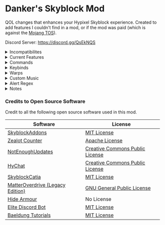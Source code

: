 # Danker's Skyblock Mod
QOL changes that enhances your Hypixel Skyblock experience. Created to add features I couldn't find in a mod, or if the mod was paid (which is against the [Mojang TOS](https://account.mojang.com/documents/commercial_guidelines)).

Discord Server: https://discord.gg/QsEkNQS

<details>
<summary>Incompatibilites</summary>

## Incompatibilities
- Old Animations <2.6.4 - Frequent crashes
- Old Animations 2.6.4
  - Pet colors does not color slots
  - Catacombs F7 terminal solvers do not color slots
  - Enchanting solvers do not color slots
- Old tab display
  - Many features rely on using the location found in the new tab display
</details>

<details>
<summary>Current Features</summary>

## Current Features
- Guild party desktop notifications
- Coordinate and angle display
- Golden T10/T6/T4 enchant display
- Disable Spirit Sceptre messages
- Disable Midas Staff messages
- Disable Implosion messages
- Disable heal messages
- Disable ability cooldown messages
- Disable out of mana messages
- Disable kill combo messages
- Slayer item tracker
- Ghosts item tracker  
- RNGesus drop alerts
- Click anywhere on-screen to open Maddox
- Maddox menu keybind
- Block starting other slayer quests
- Slayer slain alert
- Fishing, jerry fishing, fishing festival, spooky fishing, crystal hollows fishing, lava fishing, trophy fishing trackers
- Expertise kills in fishing rod lore
- Gemstones applied in item lore
- Catacombs trackers
- Dungeons puzzle solver (Riddle, trivia, blaze, creeper, water, tic tac toe, boulder, silverfish, ice walk)
- Dungeons timer (similar to LiveSplit)
- Misc. dungeon info
- Watcher ready message
- Catacombs F7 Stage 3 solvers (Starts with letter, select all colour, ignore arrows on sea lanterns)
- Find correct Livid (with graphic display of HP)
- Catacombs F6 and F7 Giant HP display
- Use custom music in supported locations
- Experimentation solvers (Ultrasequencer, Chronomatron, Superpairs)
- Hide tooltips in experiment addons
- Hide tooltips in Melody's Harp
- Pet background colors based on level
- Golem spawning alerts + 20 second timer
- Skill xp/hour tracker
- Show total skill xp instead of progress to next level
- Show time until century cakes run out
- Mythological event (Diana) tracker
- Low health alert in dungeons
- API commands
- Update checker
- Reparty command
- Auto accept reparty
- Highlight Slayer Bosses
- Highlight Arachne
- Highlight Skeleton Masters
- Show teammates in 30 block radius
- Hide pet candy in pet tooltip
- Highlighting completed commissions
- Custom name colors
- Crystal Hollows waypoints (with SkyblockExtras support)
- Ability cooldowns display
- Custom alerts based on chat
- Predicted dungeon score display
- Hide player armour
- Automatically join skyblock
- Fire pillar display
- Chat aliases
- Thunder/Lord Jawbus spawn alerts
- Show when minion was last collected
- Show amount of Magmafish if trophy fish are filleted
- Show estimated time until bazaar order is filled
- Show timer until Crimson Isle minibosses respawn
- Automatically announce Vanquishers in chat
- Kuudra notifications (stun/ballista/cloak)
- Powder/hour tracker
- Fix drill animation resetting
- Highlight filled bazaar orders
- Dungeon RNG meter info display
- Optimize mining route
</details>

<details>
<summary>Commands</summary>

## Commands
- /dhelp - Returns this message in-game.
- /dsm - Opens the GUI for Danker's Skyblock Mod.
- /loot <zombie/spider/wolf/enderman/blaze/fishing/catacombs/mythological/> [winter/festival/spooky/ch/lava/trophy/f(1-7)/mm/session] - Returns loot received from slayer quests or fishing stats. /loot fishing winter returns winter sea creatures instead.
- /display <zombie/spider/wolf/enderman/blaze/fishing/catacombs/mythological/ghosts/auto/off> [winter/festival/spooky/ch/lava/trophy/f(1-7)/mm/session] - Text display for trackers. /display fishing winter displays winter sea creatures instead. /display auto automatically displays the loot for the slayer quest you have active.
- /resetloot <zombie/spider/wolf/enderman/blaze/fishing/catacombs/mythological/confirm/cancel> -  - Resets loot for trackers. /resetloot confirm confirms the reset.
- /slayer [player] - Uses API to get slayer xp of a person. If no name is provided, it checks yours.
- /skill [player] - Uses API to get skill levels of a person. If no name is provided, it checks yours.
- /lobbyskills - Uses API to find the average skills of the lobby, as well the three players with the highest skill average.
- /guildof [player] - Uses API to get guild name and guild master of a person. If no name is provided, it checks yours.
- /petsof [player] - Uses API to get pets of a person. If no name is provided, it checks yours.
- /bank [player] - Uses API to get bank and purse coins of a person. If no name is provided, it checks yours.
- /armor [player] - Uses API to get armour of a person. If no name is provided, it checks yours.
- /dungeons [player] - Uses API to get dungeon levels of a person. If no name is provided, it checks yours.
- /weight [player] [lily/farming] - Uses API to get weight of a person. If no name is provided, it checks yours. Adding lily uses lily's weight. Adding farming uses Kaeso's farming weight.
- /importfishing - Imports your fishing stats from your latest profile to your fishing tracker using the API.
- /sbplayers - Uses API to find how many players are on each Skyblock island.
- /reparty - Disbands and reparties all members in the party
- /fairysouls - Check the fairysouls of a player
- /skilltracker <start/stop/reset> - Text display for skill xp/hour.
- /lobbybank - Uses API to find the average bank total of the lobby, as well the three players with the highest total money in the bank (and purse).
- /player [player] - Uses API to find skills, slayers, coins and weight of a player.
- /reloadconfig - Reloads Danker's Skyblock Mod config.
- /reloaddsmrepo - Reloads Danker's Skyblock Mod repository.
- /hotmof [player] - Uses API to find total powder and HotM tree of a person. If no name is provided, it checks yours.
- /trophyfish [player] - Uses API to find trophy fish stats of a person. If no name is provided, it checks yours.
- /stoplobby - Stops currently running /lobbyskills or /lobbybank command.
- /powdertracker <start/stop/reset> - Text display for powder/hour.
</details>

<details>
<summary>Keybinds</summary>

## Keybinds
- Open Maddox menu - M by default.
- Regular Ability - Numpad 4 by default.
- Start/Stop Skill Tracker - Numpad 5 by default.
- Create Waypoint - Numpad 6 by default.
- Start/Stop Powder Tracker - Numpad 8 by default.
- Disable Mouse Movement - None by default.
- Disable Moving Forwards/Back - None by default.
- Disable Moving Left/Right - None by default.
</details>

<details>
<summary>Warps</summary>

## Warps
Shortcut commands that save you the time of typing the whole warp command.
- /deep - Warps you to the Deep Caverns.
- /nether - Warps you to the Crimson Isle.
- /isle - Warps you to the Crimson Isle.
- /crimson - Warps you to the Crimson Isle.
- /mines - Warps you to the Dwarven Mines.
- /forge - Warps you to the Dwarven Forge.
- /crystals - Warps you to the Crystal Hollows.
- /gold - Warps you to the Gold Mine.
- /desert - Warps you to the Desert.
- /spider - Warps you to the Spiders Den.
- /barn - Warps you to the Barn.
- /end - Warps you to the End.
- /park - Warps you to the Park.
- /castle - Warps you to the Hub Castle.
- /da - Warps you to the Dark Auction.
- /crypt - Warps you to the Crypt in the Hub.
- /nest - Warps you to the top of the Spider's Den.
- /void - Warps you to the Void Sepulture in the End.
- /drag - Warps you to the Dragons Nest in the End.
- /jungle - Warps you to the Jungle.
- /howl - Warps you to the Howling Cave in the Park.
- /dun - Warps you to the Dungeon Hub.
</details>

<details>
<summary>Custom Music</summary>

## Custom Music
1. Place a music file with the given name in the `.minecraft/config/dsmmusic` folder:
  - Dungeon: `dungeon.wav`
  - Blood room: `bloodroom.wav`
  - Dungeon boss: `dungeonboss.wav`
  - Dungeon hub: `dungeonhub.wav`
  - F7 Phase 2 (Storm): `phasetwo.wav`
  - F7 Phase 3 (Goldor): `phasethree.wav`
  - F7 Phase 4 (Necron): `phasefour.wav`
  - F7 Phase 5 (Wither King): `phasefive.wav`
  - Hub: `hub.wav`
  - Private Island: `island.wav`
  - Farming Islands: `farmingislands.wav`
  - Garden: `garden.wav`
  - Gold Mine: `goldmine.wav`
  - Deep Caverns: `deepcaverns.wav`
  - Dwarven Mines: `dwarvenmines.wav`
  - Crystal Hollows: `crystalhollows.wav`
  - Spider's Den: `spidersden.wav`
  - Crimson Isle: `crimsonisle.wav`
  - Kuudra: `kuudra.wav`
  - The End: `end.wav`
  - The Park: `park.wav`
2. Either run `/dsmmusic reload` or restart your game.
3. Enable the custom music in `/dsm`.
4. (Optional) Change the volume of the music with `/dsmmusic volume`.

#### Shuffling
By adding numbers to the end of the file, you can have multiple music files for the same area. One of them will be randomly selected (the same song could play twice in a row). For example:
- dungeon.wav
- dungeon1.wav
- dungeon2.wav
- dungeon99.wav
</details>

<details>
<summary>Alert Regex</summary>

## Alert Regex
To replace alert text with a captured group, add `$$x$$` to the alert text, with `x` being the number of the capture group. `$$0$$` will always be replaced with the entire trigger message.

For example, with the following alert

Regex: `From (.*) (.*): (.*)`  
Alert Text: `$$2$$ says $$3$$`  
Trigger Message: `From [ADMIN] Plancke: Nice autogg`  

the following alert text would appear

`Plancke says Nice autogg`.
</details>

<details>
<summary>Notes</summary>

### Notes
- Slayer tracker for token drops and 20% chance drops uses a 12x12x12 bounding box centered on the player to detect the drops. If you are out of the range of the item drop, it will not count on the tracker.
- API commands may take a while depending on your internet connection. The API may also go down.
- If you use too many API commands too fast, you can and will get rate-limited.
- Importing fishing uses your sea creature kills, which may not always be exactly correct (e.x. someone else kills your sea creature).
</details>

### Credits to Open Source Software
Credit to all the following open source software used in this mod.

Software | License
------------ | -------------
[SkyblockAddons](https://github.com/BiscuitDevelopment/SkyblockAddons/) | [MIT License](https://github.com/BiscuitDevelopment/SkyblockAddons/blob/master/LICENSE)
[Zealot Counter](https://github.com/symt/zealot-counter/) | [Apache License](https://github.com/symt/zealot-counter/blob/master/LICENSE.md)
[NotEnoughUpdates](https://github.com/Moulberry/NotEnoughUpdates/) | [Creative Commons Public License](https://github.com/Moulberry/NotEnoughUpdates/blob/master/LICENSE)
[HyChat](https://github.com/Moulberry/Hychat) | [Creative Commons Public License](https://github.com/Moulberry/Hychat/blob/master/LICENSE)
[SkyblockCatia](https://github.com/SteveKunG/SkyBlockcatia) | [MIT License](https://github.com/SteveKunG/SkyBlockcatia/blob/1.8.9/LICENSE.md)
[MatterOverdrive (Legacy Edition)](https://bitbucket.org/hrznstudio/mo-legacy-edition/) | [GNU General Public License](https://bitbucket.org/hrznstudio/mo-legacy-edition/src/1.12.2/LICENSE.md)
[Hide Armour](https://github.com/Furgl/Hide-Armor/tree/1.15.2) | No License
[Elite Discord Bot](https://github.com/ptlthg/EliteDiscordBot) | [MIT License](https://github.com/ptlthg/EliteDiscordBot/blob/master/LICENSE)
[Baeldung Tutorials](https://github.com/eugenp/tutorials) | [MIT License](https://github.com/eugenp/tutorials/blob/master/LICENSE)
